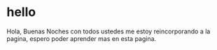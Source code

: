 # hello
Hola, Buenas Noches con todos ustedes me estoy reincorporando a la pagina, espero poder aprender mas en esta pagina.
